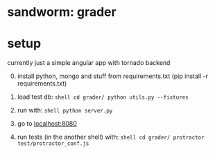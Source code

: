 sandworm: grader
========

setup
=====

currently just a simple angular app with tornado backend


  0. install python, mongo and stuff from requirements.txt (pip install -r requirements.txt)

  1. load test db:
    ```shell
    cd grader/
    python utils.py --fixtures
    ```

  2. run with:
    ```shell
    python server.py
    ```
    
  3. go to [localhost:8080](http://0.0.0.0:8080/)

  4. run tests (in the another shell) with:
    ```shell
    cd grader/
    protractor test/protractor_conf.js
    ```
